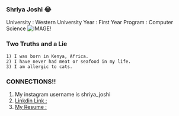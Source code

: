 ### Shriya Joshi :joy:
University : Western University 
Year : First Year 
Program : Computer Science 
![IMAGE!](csimage.jpeg)

### Two Truths and a Lie 
    1) I was born in Kenya, Africa. 
    2) I have never had meat or seafood in my life. 
    3) I am allergic to cats. 

### CONNECTIONS!!
1) My instagram username is shriya_joshi
2) [Linkdin Link : ](www.linkedin.com/in/shriya-joshi-1137b5222)
3) [My Resume : ](https://docs.google.com/document/d/1WIjm2jrhwoI9DDrCh-h6msBnXB_7OSR1_f70uipkakI/edit?usp=sharing)
